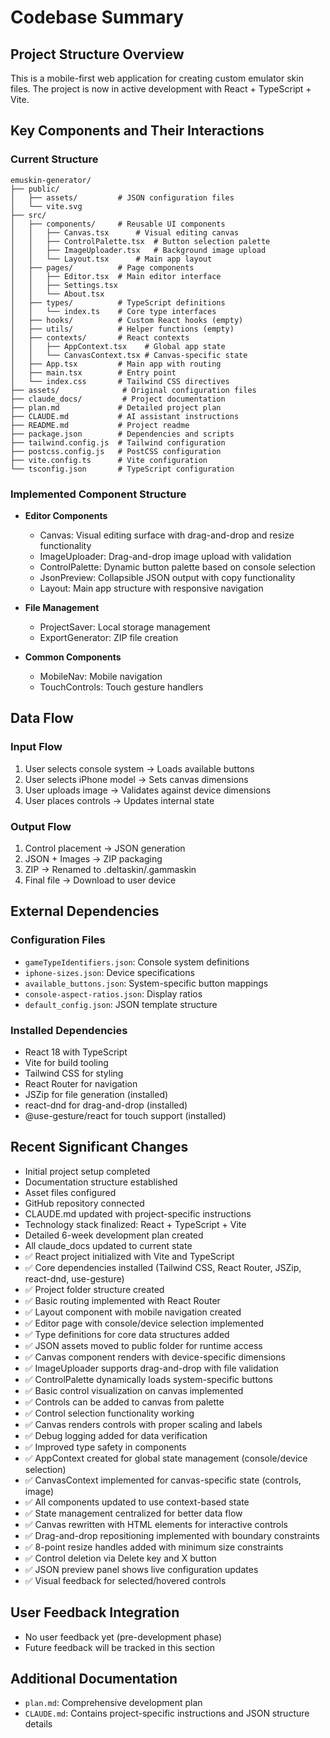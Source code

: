 # Codebase Summary

## Project Structure Overview
This is a mobile-first web application for creating custom emulator skin files. The project is now in active development with React + TypeScript + Vite.

## Key Components and Their Interactions

### Current Structure
```
emuskin-generator/
├── public/              
│   ├── assets/         # JSON configuration files
│   └── vite.svg
├── src/
│   ├── components/     # Reusable UI components
│   │   ├── Canvas.tsx      # Visual editing canvas
│   │   ├── ControlPalette.tsx  # Button selection palette
│   │   ├── ImageUploader.tsx   # Background image upload
│   │   └── Layout.tsx      # Main app layout
│   ├── pages/          # Page components
│   │   ├── Editor.tsx  # Main editor interface
│   │   ├── Settings.tsx
│   │   └── About.tsx
│   ├── types/          # TypeScript definitions
│   │   └── index.ts    # Core type interfaces
│   ├── hooks/          # Custom React hooks (empty)
│   ├── utils/          # Helper functions (empty)
│   ├── contexts/       # React contexts
│   │   ├── AppContext.tsx    # Global app state
│   │   └── CanvasContext.tsx # Canvas-specific state
│   ├── App.tsx         # Main app with routing
│   ├── main.tsx        # Entry point
│   └── index.css       # Tailwind CSS directives
├── assets/              # Original configuration files
├── claude_docs/         # Project documentation
├── plan.md             # Detailed project plan
├── CLAUDE.md           # AI assistant instructions
├── README.md           # Project readme
├── package.json        # Dependencies and scripts
├── tailwind.config.js  # Tailwind configuration
├── postcss.config.js   # PostCSS configuration
├── vite.config.ts      # Vite configuration
└── tsconfig.json       # TypeScript configuration
```

### Implemented Component Structure
- **Editor Components**
  - Canvas: Visual editing surface with drag-and-drop and resize functionality
  - ImageUploader: Drag-and-drop image upload with validation
  - ControlPalette: Dynamic button palette based on console selection
  - JsonPreview: Collapsible JSON output with copy functionality
  - Layout: Main app structure with responsive navigation
  
- **File Management**
  - ProjectSaver: Local storage management
  - ExportGenerator: ZIP file creation
  
- **Common Components**
  - MobileNav: Mobile navigation
  - TouchControls: Touch gesture handlers

## Data Flow

### Input Flow
1. User selects console system → Loads available buttons
2. User selects iPhone model → Sets canvas dimensions
3. User uploads image → Validates against device dimensions
4. User places controls → Updates internal state

### Output Flow
1. Control placement → JSON generation
2. JSON + Images → ZIP packaging
3. ZIP → Renamed to .deltaskin/.gammaskin
4. Final file → Download to user device

## External Dependencies

### Configuration Files
- `gameTypeIdentifiers.json`: Console system definitions
- `iphone-sizes.json`: Device specifications
- `available_buttons.json`: System-specific button mappings
- `console-aspect-ratios.json`: Display ratios
- `default_config.json`: JSON template structure

### Installed Dependencies
- React 18 with TypeScript
- Vite for build tooling
- Tailwind CSS for styling
- React Router for navigation
- JSZip for file generation (installed)
- react-dnd for drag-and-drop (installed)
- @use-gesture/react for touch support (installed)

## Recent Significant Changes
- Initial project setup completed
- Documentation structure established
- Asset files configured
- GitHub repository connected
- CLAUDE.md updated with project-specific instructions
- Technology stack finalized: React + TypeScript + Vite
- Detailed 6-week development plan created
- All claude_docs updated to current state
- ✅ React project initialized with Vite and TypeScript
- ✅ Core dependencies installed (Tailwind CSS, React Router, JSZip, react-dnd, use-gesture)
- ✅ Project folder structure created
- ✅ Basic routing implemented with React Router
- ✅ Layout component with mobile navigation created
- ✅ Editor page with console/device selection implemented
- ✅ Type definitions for core data structures added
- ✅ JSON assets moved to public folder for runtime access
- ✅ Canvas component renders with device-specific dimensions
- ✅ ImageUploader supports drag-and-drop with file validation
- ✅ ControlPalette dynamically loads system-specific buttons
- ✅ Basic control visualization on canvas implemented
- ✅ Controls can be added to canvas from palette
- ✅ Control selection functionality working
- ✅ Canvas renders controls with proper scaling and labels
- ✅ Debug logging added for data verification
- ✅ Improved type safety in components
- ✅ AppContext created for global state management (console/device selection)
- ✅ CanvasContext implemented for canvas-specific state (controls, image)
- ✅ All components updated to use context-based state
- ✅ State management centralized for better data flow
- ✅ Canvas rewritten with HTML elements for interactive controls
- ✅ Drag-and-drop repositioning implemented with boundary constraints
- ✅ 8-point resize handles added with minimum size constraints
- ✅ Control deletion via Delete key and X button
- ✅ JSON preview panel shows live configuration updates
- ✅ Visual feedback for selected/hovered controls

## User Feedback Integration
- No user feedback yet (pre-development phase)
- Future feedback will be tracked in this section

## Additional Documentation
- `plan.md`: Comprehensive development plan
- `CLAUDE.md`: Contains project-specific instructions and JSON structure details